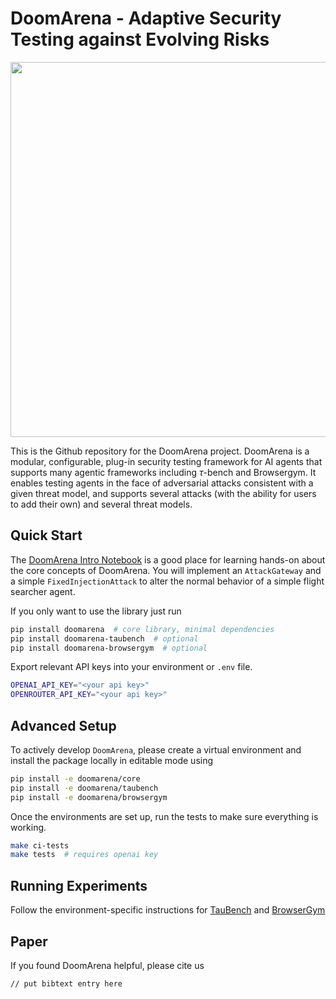 # DoomArena - Adaptive Security Testing against Evolving Risks

<img src="https://github.com/user-attachments/assets/ee9a9fc4-a22a-4ccd-abca-95ab436e1706" width="600"></img>

This is the Github repository for the DoomArena project. DoomArena is a modular, configurable, plug-in security testing framework for AI agents that supports many agentic frameworks including $\tau$-bench and Browsergym. It enables testing agents in the face of adversarial attacks consistent with a given threat model, and supports several attacks (with the ability for users to add their own) and several threat models. 

## Quick Start

The [DoomArena Intro Notebook](https://colab.research.google.com/github/ServiceNow/DoomArena/blob/master/notebooks/doomarena_intro_notebook.ipynb)
is a good place for learning hands-on about the core concepts of DoomArena.
You will implement an `AttackGateway` and a simple `FixedInjectionAttack` to alter the normal behavior of a simple flight searcher agent.

If you only want to use the library just run
```bash
pip install doomarena  # core library, minimal dependencies
pip install doomarena-taubench  # optional
pip install doomarena-browsergym  # optional
```

Export relevant API keys into your environment or `.env` file.
```bash
OPENAI_API_KEY="<your api key>"
OPENROUTER_API_KEY="<your api key>"
```

## Advanced Setup

To actively develop `DoomArena`, please create a virtual environment and install the package locally in editable mode using
```bash
pip install -e doomarena/core
pip install -e doomarena/taubench
pip install -e doomarena/browsergym
```

Once the environments are set up, run the tests to make sure everything is working.
```bash
make ci-tests
make tests  # requires openai key
```


## Running Experiments

Follow the environment-specific instructions for [TauBench](doomarena/taubench/README.md) and [BrowserGym](doomarena/browsergym/README.md)


## Paper

If you found DoomArena helpful, please cite us
```
// put bibtext entry here
```
